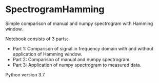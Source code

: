# SpectrogramHamming

Simple comparison of manual and numpy spectrogram with Hamming window. 

Notebook consists of 3 parts: 
- Part 1: Comparison of signal in frequency domain with and without application of Hamming window.
- Part 2: Comparison of manual and numpy spectrogram.
- Part 3: Application of numpy spectrogram to measured data.

Python version 3.7.
